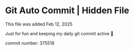 # Git Auto Commit | Hidden File

This file was added Feb 12, 2025

Just for fun and keeping my daily git commit active 🤪

commit number: 375518
